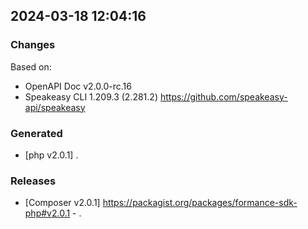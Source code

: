

## 2024-03-18 12:04:16
### Changes
Based on:
- OpenAPI Doc v2.0.0-rc.16 
- Speakeasy CLI 1.209.3 (2.281.2) https://github.com/speakeasy-api/speakeasy
### Generated
- [php v2.0.1] .
### Releases
- [Composer v2.0.1] https://packagist.org/packages/formance-sdk-php#v2.0.1 - .